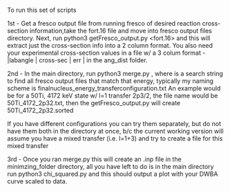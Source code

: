 To run this set of scripts

1st - Get a fresco output file from running fresco of desired reaction cross-section information,take the fort.16 file and move into
fresco output files directory. Next, run python3 getFresco_output.py <fort.16> and this will extract just the cross-section info
into a 2 column format. You also need your experimental cross-section values in a file w/ a 3 colum format - |labangle | cross-sec | err |
in the ang_dist folder.

2nd - In the main directory, run python3 merge.py <excitation energy>, where <excitation energy> is a search string to find all fresco
output files that match that energy, typically my naming scheme is finalnucleus_energy_transferconfiguration.txt 
An example would be for a 50Ti, 4172 keV state w/ l=1 transfer 2p3/2, the file name would be 50Ti_4172_2p32.txt, then the
getFresco_output.py will create 50Ti_4172_2p32.sorted

If you have different configurations you can try them separately, but do not have them both in the directory at once, b/c the current
working version will assume you have a mixed transfer (i.e. l=1+3) and try to create a file for this mixed transfer

3rd - Once you ran merge.py this will create an .inp file in the minimzing_folder directory, all you have left to do is in the main
directory run python3 chi_squared.py and this should output a plot with your DWBA curve scaled to data.
